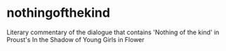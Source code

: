 # nothingofthekind
Literary commentary of the dialogue that contains 'Nothing of the kind' in Proust's In the Shadow of Young Girls in Flower

